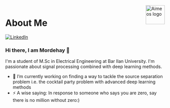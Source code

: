 <a href="https://aimeos.org/">
    <img src="https://www.google.com/url?sa=i&url=https%3A%2F%2Fwww.vectorstock.com%2Froyalty-free-vector%2Fperson-speech-signal-flat-icon-vector-12732796&psig=AOvVaw36pzCqc35k3YoHJGy3tUFn&ust=1635966488440000&source=images&cd=vfe&ved=0CAsQjRxqFwoTCLiChqGw-vMCFQAAAAAdAAAAABAG" alt="Aimeos logo" title="Aimeos" align="right" height="60" />
</a>

# About Me

[![LinkedIn][linkedin-shield]][linkedin-url]
### Hi there, I am Mordehay 👋



I'm a student of M.Sc in Electrical Engineering at Bar Ilan University.
I'm passionate about signal processing combined with deep learning methods.


- 🔭 I’m currently working on finding a way to tackle the source separation problem i.e. the cocktail party problem with advanced deep learning methods 
- ⚡ A wise saying: In response to someone who says you are zero, say there is no million without zero:)


[linkedin-shield]: https://img.shields.io/badge/-LinkedIn-black.svg?style=for-the-badge&logo=linkedin&colorB=555
[linkedin-url]: https://linkedin.com/in/mordehay-moradi

